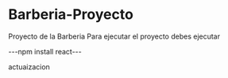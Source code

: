 # Barberia-Proyecto
Proyecto de la Barberia
Para ejecutar el proyecto debes ejecutar

---npm install react---

actuaizacion 
